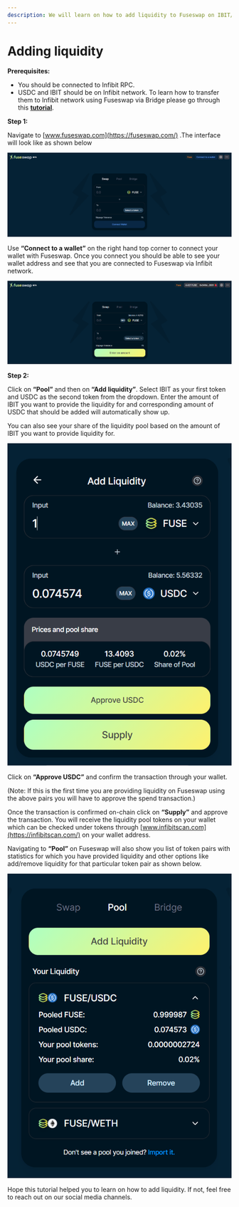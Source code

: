 ```yaml
---
description: We will learn on how to add liquidity to Fuseswap on IBIT/USDC pair.
---
```


# Adding liquidity

**Prerequisites:**

* You should be connected to Infibit RPC.
* USDC and IBIT should be on Infibit network. To learn how to transfer them to Infibit network using Fuseswap via Bridge please go through this [**tutorial**](https://docs.infibitscan.com/the-fuse-chain/token-bridges/transfer-fuse-using-bridge-on-fuseswap).

**Step 1:**

Navigate to [www.fuseswap.com](https://fuseswap.com/) .The interface will look like as shown below

![](../.gitbook/assets/0%20%287%29.png)

Use **“Connect to a wallet”** on the right hand top corner to connect your wallet with Fuseswap. Once you connect you should be able to see your wallet address and see that you are connected to Fuseswap via Infibit network.

![](../.gitbook/assets/1%20%2810%29.png)

  
**Step 2:**

Click on **“Pool”** and then on **“Add liquidity”**. Select IBIT as your first token and USDC as the second token from the dropdown. Enter the amount of IBIT you want to provide the liquidity for and corresponding amount of USDC that should be added will automatically show up.

You can also see your share of the liquidity pool based on the amount of IBIT you want to provide liquidity for.

![](../.gitbook/assets/2%20%2810%29.png)

Click on **“Approve USDC”** and confirm the transaction through your wallet.

\(Note: If this is the first time you are providing liquidity on Fuseswap using the above pairs you will have to approve the spend transaction.\)

Once the transaction is confirmed on-chain click on **“Supply”** and approve the transaction. You will receive the liquidity pool tokens on your wallet which can be checked under tokens through [www.infibitscan.com](https://infibitscan.com/) on your wallet address.

Navigating to **“Pool”** on Fuseswap will also show you list of token pairs with statistics for which you have provided liquidity and other options like add/remove liquidity for that particular token pair as shown below.

![](../.gitbook/assets/3%20%289%29.png)

Hope this tutorial helped you to learn on how to add liquidity. If not, feel free to reach out on our social media channels.

